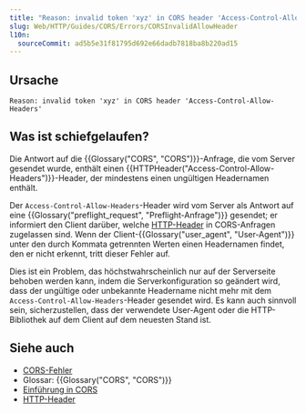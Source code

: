 ```yaml
---
title: "Reason: invalid token 'xyz' in CORS header 'Access-Control-Allow-Headers'"
slug: Web/HTTP/Guides/CORS/Errors/CORSInvalidAllowHeader
l10n:
  sourceCommit: ad5b5e31f81795d692e66dadb7818ba8b220ad15
---
```


## Ursache

```plain
Reason: invalid token 'xyz' in CORS header 'Access-Control-Allow-Headers'
```

## Was ist schiefgelaufen?

Die Antwort auf die {{Glossary("CORS", "CORS")}}-Anfrage, die vom Server gesendet wurde, enthält einen {{HTTPHeader("Access-Control-Allow-Headers")}}-Header, der mindestens einen ungültigen Headernamen enthält.

Der `Access-Control-Allow-Headers`-Header wird vom Server als Antwort auf eine {{Glossary("preflight_request", "Preflight-Anfrage")}} gesendet; er informiert den Client darüber, welche [HTTP-Header](/de/docs/Web/HTTP/Reference/Headers) in CORS-Anfragen zugelassen sind. Wenn der Client-{{Glossary("user_agent", "User-Agent")}} unter den durch Kommata getrennten Werten einen Headernamen findet, den er nicht erkennt, tritt dieser Fehler auf.

Dies ist ein Problem, das höchstwahrscheinlich nur auf der Serverseite behoben werden kann, indem die Serverkonfiguration so geändert wird, dass der ungültige oder unbekannte Headername nicht mehr mit dem `Access-Control-Allow-Headers`-Header gesendet wird. Es kann auch sinnvoll sein, sicherzustellen, dass der verwendete User-Agent oder die HTTP-Bibliothek auf dem Client auf dem neuesten Stand ist.

## Siehe auch

- [CORS-Fehler](/de/docs/Web/HTTP/Guides/CORS/Errors)
- Glossar: {{Glossary("CORS", "CORS")}}
- [Einführung in CORS](/de/docs/Web/HTTP/Guides/CORS)
- [HTTP-Header](/de/docs/Web/HTTP/Reference/Headers)
